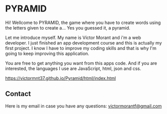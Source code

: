 # PYRAMID

Hi! Wellcome to PYRAMID, the game where you have to create words using the letters given to create a... Yes you guessed it, a pyramid.

Let me introduce myself. My name is Víctor Morant and i'm a web developer. I just finished an app development course and this is actually my first project. I know I have to improve my coding skills and that is why I'm going to keep improving this application.

You are free to get anything you want from this apps code. And if you are interested, the languages I use are JavaScript, html, json and css.

<https://victormnt37.github.io/Pyramid/html/index.html>

## Contact

Here is my email in case you have any questions: victormorantf@gmail.com
